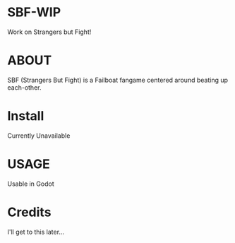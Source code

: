 # SBF-WIP
 Work on Strangers but Fight!
# ABOUT
SBF (Strangers But Fight) is a Failboat fangame centered around beating up each-other.
# Install
Currently Unavailable
# USAGE
Usable in Godot
# Credits
I'll get to this later...
